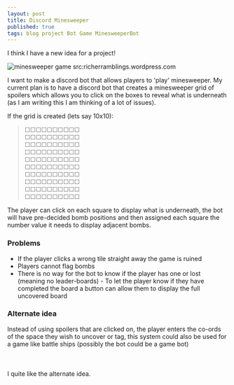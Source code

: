 ```yaml
---
layout: post
title: Discord Minesweeper
published: true
tags: blog project Bot Game MinesweeperBot
---
```


I think I have a new idea for a project!

![minesweeper game src:richerramblings.wordpress.com](https://external-content.duckduckgo.com/iu/?u=https%3A%2F%2Fricherramblings.files.wordpress.com%2F2015%2F08%2Fminesweeper.jpg&f=1&nofb=1)

I want to make a discord bot that allows players to 'play' minesweeper. My current plan is to have a discord bot that creates a minesweeper grid of spoilers which allows you to click on the boxes to reveal what is underneath (as I am writing this I am thinking of a lot of issues).


If the grid is created (lets say 10x10): <br>
>☐☐☐☐☐☐☐☐☐☐<br>☐☐☐☐☐☐☐☐☐☐<br>☐☐☐☐☐☐☐☐☐☐<br>☐☐☐☐☐☐☐☐☐☐<br>☐☐☐☐☐☐☐☐☐☐<br>☐☐☐☐☐☐☐☐☐☐<br>☐☐☐☐☐☐☐☐☐☐<br>☐☐☐☐☐☐☐☐☐☐<br>☐☐☐☐☐☐☐☐☐☐<br>☐☐☐☐☐☐☐☐☐☐<br>

The player can click on each square to display what is underneath, the bot will have pre-decided bomb positions and then assigned each square the number value it needs to display adjacent bombs.


### Problems

* If the player clicks a wrong tile straight away the game is ruined
* Players cannot flag bombs
* There is no way for the bot to know if the player has one or lost (meaning no leader-boards) - To let the player know if they have completed the board a button can allow them to display the full uncovered board

### Alternate idea

Instead of using spoilers that are clicked on, the player enters the co-ords of the space they wish to uncover or tag, this system could also be used for a game like battle ships (possibly the bot could be a game bot)
<br><br><br><br>
I quite like the alternate idea.